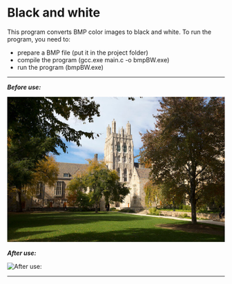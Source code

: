 # Black and white
This program converts BMP color images to black and white.
To run the program, you need to: 
- prepare a BMP file (put it in the project folder)
- compile the program (gcc.exe main.c -o bmpBW.exe)
- run the program (bmpBW.exe)
---
___Before use:___

![Before use](https://raw.githubusercontent.com/roma2121/Black-and-white/main/Pictures/courtyard.bmp)

___After use:___

![After use:](courtyard_gray.bmp)

---
